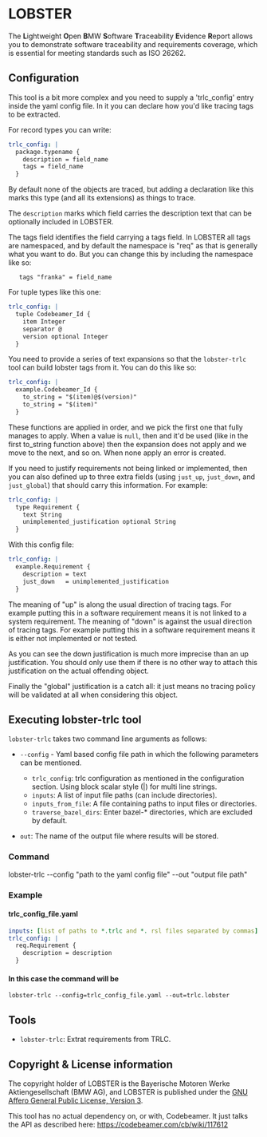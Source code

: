# LOBSTER

The **L**ightweight **O**pen **B**MW **S**oftware **T**raceability
**E**vidence **R**eport allows you to demonstrate software traceability
and requirements coverage, which is essential for meeting standards
such as ISO 26262.

## Configuration

This tool is a bit more complex and you need to supply a 'trlc_config' 
entry inside the yaml config file. 
In it you can declare how you'd like tracing tags to be extracted.

For record types you can write:

```yaml
trlc_config: |
  package.typename {
    description = field_name
    tags = field_name
  }
```

By default none of the objects are traced, but adding a declaration
like this marks this type (and all its extensions) as things to trace.

The `description` marks which field carries the description text that
can be optionally included in LOBSTER.

The tags field identifies the field carrying a tags field. In LOBSTER
all tags are namespaced, and by default the namespace is "req" as that
is generally what you want to do. But you can change this by including
the namespace like so:

```
   tags "franka" = field_name
```

For tuple types like this one:

```yaml
trlc_config: |
  tuple Codebeamer_Id {
    item Integer
    separator @
    version optional Integer
  }
```

You need to provide a series of text expansions so that the
`lobster-trlc` tool can build lobster tags from it. You can do this
like so:

```yaml
trlc_config: |
  example.Codebeamer_Id {
    to_string = "$(item)@$(version)"
    to_string = "$(item)"
  }
```

These functions are applied in order, and we pick the first one that
fully manages to apply. When a value is `null`, then and it'd be used
(like in the first to_string function above) then the expansion does
not apply and we move to the next, and so on. When none apply an error
is created.

If you need to justify requirements not being linked or implemented,
then you can also defined up to three extra fields (using `just_up`,
`just_down`, and `just_global`) that should carry this
information. For example:

```yaml
trlc_config: |
  type Requirement {
    text String
    unimplemented_justification optional String
  }
```

With this config file:

```yaml
trlc_config: |
  example.Requirement {
    description = text
    just_down   = unimplemented_justification
  }
```

The meaning of "up" is along the usual direction of tracing tags. For
example putting this in a software requirement means it is not linked
to a system requirement. The meaning of "down" is against the usual
direction of tracing tags. For example putting this in a software
requirement means it is either not implemented or not tested.

As you can see the down justification is much more imprecise than an
up justification. You should only use them if there is no other way to
attach this justification on the actual offending object.

Finally the "global" justification is a catch all: it just means no
tracing policy will be validated at all when considering this object.

## Executing lobster-trlc tool

`lobster-trlc` takes two command line arguments as follows:
* `--config` - Yaml based config file path in which the following parameters can be 
  mentioned.
  * `trlc_config`: trlc configuration as mentioned in the configuration section.
     Using block scalar style (|) for multi line strings.
  * `inputs`: A list of input file paths (can include directories).
  * `inputs_from_file`: A file containing paths to input files or directories.
  * `traverse_bazel_dirs`:  Enter bazel-* directories, which are excluded by default.
   
* `out`: The name of the output file where results will be stored.

### Command

lobster-trlc --config "path to the yaml config file" --out "output file path"

### Example

#### trlc_config_file.yaml
```yaml
inputs: [list of paths to *.trlc and *. rsl files separated by commas]
trlc_config: |
  req.Requirement {
    description = description
  }
```
#### In this case the command will be
`lobster-trlc --config=trlc_config_file.yaml --out=trlc.lobster`

## Tools

* `lobster-trlc`: Extrat requirements from TRLC.

## Copyright & License information

The copyright holder of LOBSTER is the Bayerische Motoren Werke
Aktiengesellschaft (BMW AG), and LOBSTER is published under the [GNU
Affero General Public License, Version
3](https://github.com/bmw-software-engineering/lobster/blob/main/LICENSE.md).

This tool has no actual dependency on, or with, Codebeamer. It just
talks the API as described here: https://codebeamer.com/cb/wiki/117612
